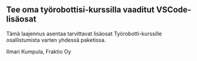 ## Tee oma työrobottisi-kurssilla vaaditut VSCode-lisäosat

Tämä laajennus asentaa tarvittavat lisäosat Työrobotti-kurssille osallistumista varten yhdessä paketissa.

Ilmari Kumpula, Fraktio Oy

